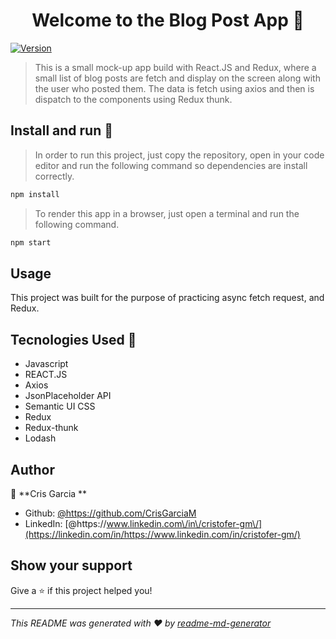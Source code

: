 <h1 align="center">Welcome to the Blog Post App 👋</h1>
<p>
  <a href="https://www.npmjs.com/package/Blog Post" target="_blank">
    <img alt="Version" src="https://img.shields.io/npm/v/Blog Post.svg">
  </a>
</p>

> This is a small mock-up app build with React.JS and Redux, where a small list of blog posts are fetch and display on the screen along with the user who posted them. The data is fetch using axios and then is dispatch to the components using Redux thunk.

## Install and run :rocket:

> In order to run this project, just copy the repository, open in your code editor and run the following command so dependencies are install correctly.

```sh
npm install
```

> To render this app in a browser, just open a terminal and run the following command.

```sh
npm start
```

## Usage

This project was built for the purpose of practicing async fetch request, and Redux.

## Tecnologies Used :nut_and_bolt:

- Javascript
- REACT.JS
- Axios
- JsonPlaceholder API
- Semantic UI CSS
- Redux
- Redux-thunk
- Lodash

## Author

👤 **Cris Garcia **

- Github: [@https:\/\/github.com\/CrisGarciaM](https://github.com/https://github.com/CrisGarciaM)
- LinkedIn: [@https:\/\/www.linkedin.com\/in\/cristofer-gm\/](https://linkedin.com/in/https://www.linkedin.com/in/cristofer-gm/)

## Show your support

Give a ⭐️ if this project helped you!

---

_This README was generated with ❤️ by [readme-md-generator](https://github.com/kefranabg/readme-md-generator)_

